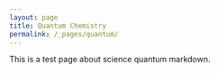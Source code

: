 ```yaml
---
layout: page
title: Quantum Chemistry
permalink: /_pages/quantum/
---
```


This is a test page about science quantum markdown. 